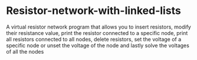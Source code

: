 # Resistor-network-with-linked-lists
A virtual resistor network program that allows you to insert resistors, modify their resistance value, print the resistor connected to a specific node, print all resistors connected to all nodes, delete resistors, set the voltage of a specific node or unset the voltage of the node and lastly solve the voltages of all the nodes
